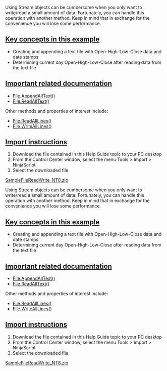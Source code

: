 Using Stream objects can be cumbersome when you only want to write/read a small amount of data. Fortunately, you can handle this operation with another method. Keep in mind that in exchange for the convenience you will lose some performance.

## [Key concepts in this example](https://developer.ninjatrader.com/docs/desktop/using_system_io_file_properties_to_write_to_and_read_from_a_text_file\#key-concepts-in-this-example)

- Creating and appending a text file with Open-High-Low-Close data and date stamps
- Determining current day Open-High-Low-Close after reading data from the text file

## [Important related documentation](https://developer.ninjatrader.com/docs/desktop/using_system_io_file_properties_to_write_to_and_read_from_a_text_file\#important-related-documentation)

- [File.AppendAllText()](http://msdn2.microsoft.com/en-us/library/system.io.file.appendalltext.aspx)
- [File.ReadAllText()](http://msdn2.microsoft.com/en-us/library/system.io.file.readalltext.aspx)

Other methods and properties of interest include:

- [File.ReadAllLines()](http://msdn2.microsoft.com/en-us/library/system.io.file.readalllines.aspx)
- [File.WriteAllLines()](http://msdn2.microsoft.com/en-us/library/system.io.file.writealllines.aspx)

## [Import instructions](https://developer.ninjatrader.com/docs/desktop/using_system_io_file_properties_to_write_to_and_read_from_a_text_file\#import-instructions)

1. Download the file contained in this Help Guide topic to your PC desktop
2. From the Control Center window, select the menu Tools > Import > NinjaScript
3. Select the downloaded file

[SampleFileReadWrite\_NT8.zip](https://ninjatrader.com/support/helpGuides/nt8/samples/SampleFileReadWrite_NT8.zip)

Using Stream objects can be cumbersome when you only want to write/read a small amount of data. Fortunately, you can handle this operation with another method. Keep in mind that in exchange for the convenience you will lose some performance.

## [Key concepts in this example](https://developer.ninjatrader.com/docs/desktop/using_system_io_file_properties_to_write_to_and_read_from_a_text_file\#key-concepts-in-this-example)

- Creating and appending a text file with Open-High-Low-Close data and date stamps
- Determining current day Open-High-Low-Close after reading data from the text file

## [Important related documentation](https://developer.ninjatrader.com/docs/desktop/using_system_io_file_properties_to_write_to_and_read_from_a_text_file\#important-related-documentation)

- [File.AppendAllText()](http://msdn2.microsoft.com/en-us/library/system.io.file.appendalltext.aspx)
- [File.ReadAllText()](http://msdn2.microsoft.com/en-us/library/system.io.file.readalltext.aspx)

Other methods and properties of interest include:

- [File.ReadAllLines()](http://msdn2.microsoft.com/en-us/library/system.io.file.readalllines.aspx)
- [File.WriteAllLines()](http://msdn2.microsoft.com/en-us/library/system.io.file.writealllines.aspx)

## [Import instructions](https://developer.ninjatrader.com/docs/desktop/using_system_io_file_properties_to_write_to_and_read_from_a_text_file\#import-instructions)

1. Download the file contained in this Help Guide topic to your PC desktop
2. From the Control Center window, select the menu Tools > Import > NinjaScript
3. Select the downloaded file

[SampleFileReadWrite\_NT8.zip](https://ninjatrader.com/support/helpGuides/nt8/samples/SampleFileReadWrite_NT8.zip)